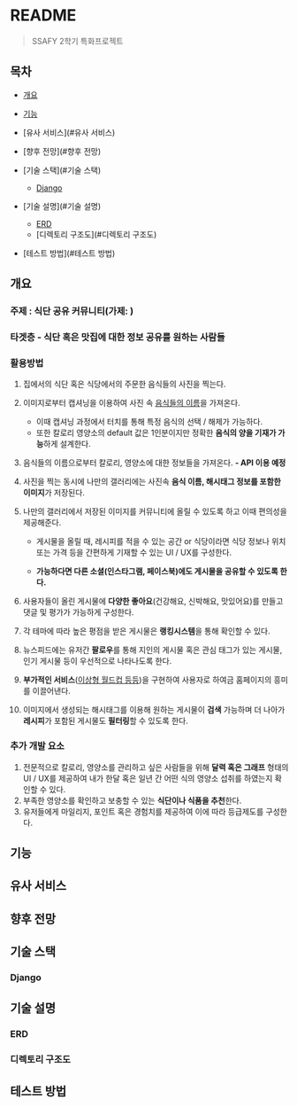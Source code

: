 # README

> SSAFY 2학기 특화프로젝트

## 목차

- [개요](#개요)

- [기능](#기능)

- [유사 서비스](#유사 서비스)

- [향후 전망](#향후 전망)

- [기술 스택](#기술 스택)

  - [Django](#Django)

- [기술 설명](#기술 설명)

  - [ERD](#ERD)
  - [디렉토리 구조도](#디렉토리 구조도)

- [테스트 방법](#테스트 방법)

  

  





## 개요

### 주제 : 식단 공유 커뮤니티(가제: )

### 타겟층 - 식단 혹은 맛집에 대한 정보 공유를 원하는 사람들



### 활용방법

1. 집에서의 식단 혹은 식당에서의 주문한 음식들의 사진을 찍는다.

2. 이미지로부터 캡셔닝을 이용하여 사진 속 <u>음식들의 이름</u>을 가져온다.

   - 이때 캡셔닝 과정에서 터치를 통해 특정 음식의 선택 / 해제가 가능하다.
   - 또한 칼로리 영양소의 default 값은 1인분이지만 정확한 **음식의 양을 기재가 가능**하게 설계한다. 

3. 음식들의 이름으로부터 칼로리, 영양소에 대한 정보들을 가져온다. **- API 이용 예정**

4. 사진을 찍는 동시에 나만의 갤러리에는 사진속 **음식 이름, 해시태그 정보를 포함한 이미지**가 저장된다.

5. 나만의 갤러리에서 저장된 이미지를 커뮤니티에 올릴 수 있도록 하고 이때 편의성을 제공해준다.

   - 게시물을 올릴 때, 레시피를 적을 수 있는 공간 or 식당이라면 식당 정보나 위치 또는 가격 등을 간편하게 기재할 수 있는 UI / UX를 구성한다.

   - **가능하다면 다른 소셜(인스타그램, 페이스북)에도 게시물을 공유할 수 있도록 한다.**

6. 사용자들이 올린 게시물에 **다양한 좋아요**(건강해요, 신박해요, 맛있어요)를 만들고 댓글 및 평가가 가능하게 구성한다.

7. 각 테마에 따라 높은 평점을 받은 게시물은 **랭킹시스템**을 통해 확인할 수 있다.

8. 뉴스피드에는 유저간 **팔로우**를 통해 지인의 게시물 혹은 관심 태그가 있는 게시물, 인기 게시물 등이 우선적으로 나타나도록 한다.

9. **부가적인 서비스**(<u>이상형 월드컵 등등</u>)을 구현하여 사용자로 하여금 홈페이지의 흥미를 이끌어낸다.

10. 이미지에서 생성되는 해시태그를 이용해 원하는 게시물이 **검색** 가능하며 더 나아가 **레시피**가 포함된 게시물도 **필터링**할 수 있도록 한다.



### 추가 개발 요소

1. 전문적으로 칼로리, 영양소를 관리하고 싶은 사람들을 위해 **달력 혹은 그래프** 형태의 UI / UX를 제공하여 내가 한달 혹은 일년 간 어떤 식의 영양소 섭취를 하였는지 확인할 수 있다.
2. 부족한 영양소를 확인하고 보충할 수 있는 **식단이나 식품을 추천**한다.
3. 유저들에게 마일리지, 포인트 혹은 경험치를 제공하여 이에 따라 등급제도를 구성한다.





## 기능







## 유사 서비스







## 향후 전망







## 기술 스택

### Django





## 기술 설명

### ERD





### 디렉토리 구조도





## 테스트 방법

